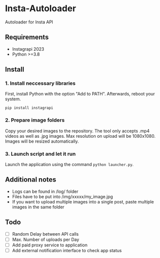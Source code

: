 # Insta-Autoloader
 Autoloader for Insta API

## Requirements
- Instagrapi 2023
- Python >=3.8

## Install

### 1. Install neccessary libraries
First, install Python with the option "Add to PATH". Afterwards, reboot your system.
```
pip install instagrapi
```

### 2. Prepare image folders
Copy your desired images to the repository. The tool only accepts .mp4 videos as well as .jpg images. Max resolution on upload will be 1080x1080. Images will be resized automatically.

### 3. Launch script and let it run
Launch the application using the command ```python launcher.py```.

## Additional notes
- Logs can be found in /log/ folder
- Files have to be put into /img/xxxxx/my_image.jpg
- If you want to upload multiple images into a single post, paste multiple images in the same folder

## Todo
- [ ] Random Delay between API calls
- [ ] Max. Number of uploads per Day
- [ ] Add paid proxy service to application
- [ ] Add external notification interface to check app status